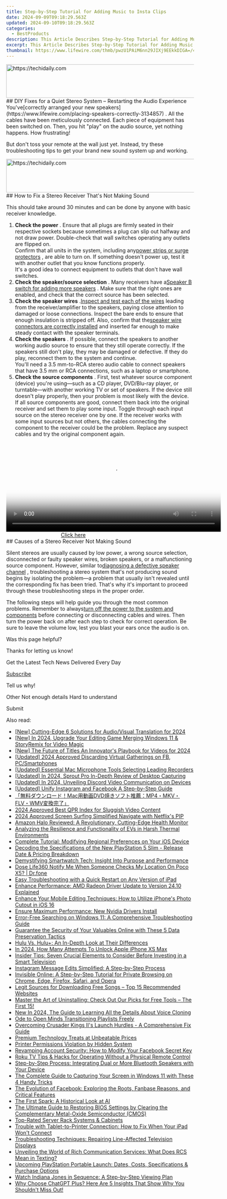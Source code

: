 ```yaml
---
title: Step-by-Step Tutorial for Adding Music to Insta Clips
date: 2024-09-09T09:18:29.563Z
updated: 2024-09-10T09:18:29.563Z
categories:
  - BestProducts
description: This Article Describes Step-by-Step Tutorial for Adding Music to Insta Clips
excerpt: This Article Describes Step-by-Step Tutorial for Adding Music to Insta Clips
thumbnail: https://www.lifewire.com/thmb/pwzU1PAiM6nn29JIXj9EEkkDIGA=/400x300/filters:no_upscale():max_bytes(150000):strip_icc():format(webp)/badmusic-5ae71e92875db9003756c309.jpg
---
```


<!-- affiliate ads begin -->
<a href="https://ephamedtechinc.pxf.io/c/5597632/2137204/26400" target="_top" id="2137204">
  <img src="//a.impactradius-go.com/display-ad/26400-2137204" border="0" alt="https://techidaily.com" width="728" height="90"/>
</a>
<img height="0" width="0" src="https://ephamedtechinc.pxf.io/i/5597632/2137204/26400" style="position:absolute;visibility:hidden;" border="0" />
<!-- affiliate ads end -->
## DIY Fixes for a Quiet Stereo System – Restarting the Audio Experience
 You've[correctly arranged your new speakers](https://www.lifewire.com/placing-speakers-correctly-3134857) . All the cables have been meticulously connected. Each piece of equipment has been switched on. Then, you hit "play" on the audio source, yet nothing happens. How frustrating!

 But don't toss your remote at the wall just yet. Instead, try these troubleshooting tips to get your brand new sound system up and working.

<!-- affiliate ads begin -->
<a href="https://smilemakers.pxf.io/c/5597632/2123899/26106" target="_top" id="2123899">
  <img src="//a.impactradius-go.com/display-ad/26106-2123899" border="0" alt="https://techidaily.com" width="728" height="90"/>
</a>
<img height="0" width="0" src="https://smilemakers.pxf.io/i/5597632/2123899/26106" style="position:absolute;visibility:hidden;" border="0" />
<!-- affiliate ads end -->
## How to Fix a Stereo Receiver That's Not Making Sound

 This should take around 30 minutes and can be done by anyone with basic receiver knowledge.

1. **Check the power** . Ensure that all plugs are firmly seated in their respective sockets because sometimes a plug can slip out halfway and not draw power. Double-check that wall switches operating any outlets are flipped on.  
 Confirm that all units in the system, including any[power strips or surge protectors](https://www.lifewire.com/surge-protectors-4145796) , are able to turn on. If something doesn't power up, test it with another outlet that you know functions properly.  
 It's a good idea to connect equipment to outlets that don't have wall switches.
2. **Check the speaker/source selection** . Many receivers have a[Speaker B switch for adding more speakers](https://www.lifewire.com/benefits-of-adding-speakers-using-b-switch-3134657) . Make sure that the right ones are enabled, and check that the correct source has been selected.
3. **Check the speaker wires** .[Inspect and test each of the wires](https://www.lifewire.com/quickly-test-speaker-connections-3135135) leading from the receiver/amplifier to the speakers, paying close attention to damaged or loose connections. Inspect the bare ends to ensure that enough insulation is stripped off. Also, confirm that the[speaker wire connectors are correctly installed](https://www.lifewire.com/choose-different-speakerwire-connectors-4135435) and inserted far enough to make steady contact with the speaker terminals.
4. **Check the speakers** . If possible, connect the speakers to another working audio source to ensure that they still operate correctly. If the speakers still don't play, they may be damaged or defective. If they do play, reconnect them to the system and continue.  
 You'll need a 3.5 mm-to-RCA stereo audio cable to connect speakers that have 3.5 mm or RCA connections, such as a laptop or smartphone.
5. **Check the source components** . First, test whatever source component (device) you're using—such as a CD player, DVD/Blu-ray player, or turntable—with another working TV or set of speakers. If the device still doesn't play properly, then your problem is most likely with the device.  
 If all source components are good, connect them back into the original receiver and set them to play some input. Toggle through each input source on the stereo receiver one by one. If the receiver works with some input sources but not others, the cables connecting the component to the receiver could be the problem. Replace any suspect cables and try the original component again.

<!-- affiliate ads begin -->
<span id="1993650">
					<video width="576" height="240" style="cursor:pointer"
           poster="//a.impactradius-go.com/display-clicktoplayimage/1993650.png"
           onclick="if(!this.playClicked){this.play();this.setAttribute('controls',true);this.playClicked=true;}">
	   <source src="//a.impactradius-go.com/display-ad/22993-1993650">
	   <img src="//a.impactradius-go.com/display-clicktoplayimage/1993650.png" style="border: none; height: 100%; width: 100%; object-fit: contain">
	</video>
	<div style="width:360px;text-align:center"><a href="javascript:window.open(decodeURIComponent('https%3A%2F%2Fhomestyler.sjv.io%2Fc%2F5597632%2F1993650%2F22993'), '_blank');void(0);">Click here</a></div>
</span>
<img height="0" width="0" src="https://imp.pxf.io/i/5597632/1993650/22993" style="position:absolute;visibility:hidden;" border="0" />
<!-- affiliate ads end -->
## Causes of a Stereo Receiver Not Making Sound

 Silent stereos are usually caused by low power, a wrong source selection, disconnected or faulty speaker wires, broken speakers, or a malfunctioning source component. However, similar to[diagnosing a defective speaker channel](https://www.lifewire.com/troubleshoot-speaker-channel-3135138) , troubleshooting a stereo system that's not producing sound begins by isolating the problem—a problem that usually isn't revealed until the corresponding fix has been tried. That's why it's important to proceed through these troubleshooting steps in the proper order.

 The following steps will help guide you through the most common problems. Remember to always[turn off the power to the system and components](https://www.lifewire.com/reboot-your-stereo-3135144) before connecting or disconnecting cables and wires. Then turn the power back on after each step to check for correct operation. Be sure to leave the volume low, lest you blast your ears once the audio is on.

Was this page helpful?

Thanks for letting us know!

 Get the Latest Tech News Delivered Every Day

[Subscribe](https://www.lifewire.com/#)

Tell us why!

 Other  Not enough details  Hard to understand

 Submit

<ins class="adsbygoogle"
     style="display:block"
     data-ad-format="autorelaxed"
     data-ad-client="ca-pub-7571918770474297"
     data-ad-slot="1223367746"></ins>



<ins class="adsbygoogle"
     style="display:block"
     data-ad-client="ca-pub-7571918770474297"
     data-ad-slot="8358498916"
     data-ad-format="auto"
     data-full-width-responsive="true"></ins>

<span class="atpl-alsoreadstyle">Also read:</span>
<div><ul>
<li><a href="https://fox-hovers.techidaily.com/new-cutting-edge-6-solutions-for-audiovisual-translation-for-2024/"><u>[New] Cutting-Edge 6 Solutions for Audio/Visual Translation for 2024</u></a></li>
<li><a href="https://fox-links.techidaily.com/new-in-2024-upgrade-your-editing-game-merging-windows-11-and-storyremix-for-video-magic/"><u>[New] In 2024, Upgrade Your Editing Game Merging Windows 11 & StoryRemix for Video Magic</u></a></li>
<li><a href="https://fox-helps.techidaily.com/new-the-future-of-titles-an-innovators-playbook-for-videos-for-2024/"><u>[New] The Future of Titles An Innovator's Playbook for Videos for 2024</u></a></li>
<li><a href="https://facebook-video-content.techidaily.com/updated-2024-approved-discarding-virtual-gatherings-on-fb-pcsmartphones/"><u>[Updated] 2024 Approved Discarding Virtual Gatherings on FB, PC/Smartphones</u></a></li>
<li><a href="https://video-screen-grab.techidaily.com/updated-essential-mac-microphone-tools-selecting-leading-recorders/"><u>[Updated] Essential Mac Microphone Tools Selecting Leading Recorders</u></a></li>
<li><a href="https://screen-recording.techidaily.com/updated-in-2024-sprout-pro-in-depth-review-of-desktop-capturing/"><u>[Updated] In 2024, Sprout Pro In-Depth Review of Desktop Capturing</u></a></li>
<li><a href="https://discord-videos.techidaily.com/updated-in-2024-unveiling-discord-video-communication-on-devices/"><u>[Updated] In 2024, Unveiling Discord Video Communication on Devices</u></a></li>
<li><a href="https://instagram-videos.techidaily.com/updated-unify-instagram-and-facebook-a-step-by-step-guide/"><u>[Updated] Unify Instagram and Facebook A Step-by-Step Guide</u></a></li>
<li><a href="https://discover-blog.techidaily.com/macdvdmp4mkvflvwmv/"><u>「無料ダウンロード！Mac用動画DVD焼きソフト推薦：MP4・MKV・FLV・WMV変換完了」</u></a></li>
<li><a href="https://extra-resources.techidaily.com/2024-approved-best-qpr-index-for-sluggish-video-content/"><u>2024 Approved Best QPR Index for Sluggish Video Content</u></a></li>
<li><a href="https://extra-skills.techidaily.com/2024-approved-screen-surfing-simplified-navigate-with-netflixs-pip/"><u>2024 Approved Screen Surfing Simplified Navigate with Netflix's PIP</u></a></li>
<li><a href="https://buynow-marvelous.techidaily.com/amazon-halo-reviewed-a-revolutionary-cutting-edge-health-monitor/"><u>Amazon Halo Reviewed: A Revolutionary, Cutting-Edge Health Monitor</u></a></li>
<li><a href="https://techtrends.techidaily.com/analyzing-the-resilience-and-functionality-of-evs-in-harsh-thermal-environments/"><u>Analyzing the Resilience and Functionality of EVs in Harsh Thermal Environments</u></a></li>
<li><a href="https://techno-recovery.techidaily.com/complete-tutorial-modifying-regional-preferences-on-your-ios-device/"><u>Complete Tutorial: Modifying Regional Preferences on Your iOS Device</u></a></li>
<li><a href="https://techno-recovery.techidaily.com/decoding-the-specifications-of-the-new-playstation-5-slim-release-date-and-pricing-breakdown/"><u>Decoding the Specifications of the New PlayStation 5 Slim - Release Date & Pricing Breakdown</u></a></li>
<li><a href="https://techno-recovery.techidaily.com/demystifying-smartwatch-tech-insight-into-purpose-and-performance/"><u>Demystifying Smartwatch Tech: Insight Into Purpose and Performance</u></a></li>
<li><a href="https://fake-location.techidaily.com/dose-life360-notify-me-when-someone-checks-my-location-on-poco-x5-drfone-by-drfone-virtual-android/"><u>Dose Life360 Notify Me When Someone Checks My Location On Poco X5? | Dr.fone</u></a></li>
<li><a href="https://techno-recovery.techidaily.com/easy-troubleshooting-with-a-quick-restart-on-any-version-of-ipad/"><u>Easy Troubleshooting with a Quick Restart on Any Version of iPad</u></a></li>
<li><a href="https://techno-recovery.techidaily.com/enhance-performance-amd-radeon-driver-update-to-version-2410-explained/"><u>Enhance Performance: AMD Radeon Driver Update to Version 24.10 Explained</u></a></li>
<li><a href="https://techno-recovery.techidaily.com/enhance-your-mobile-editing-techniques-how-to-utilize-iphones-photo-cutout-in-ios-16/"><u>Enhance Your Mobile Editing Techniques: How to Utilize iPhone's Photo Cutout in iOS 16</u></a></li>
<li><a href="https://graphic-issues.techidaily.com/ensure-maximum-performance-new-nvidia-drivers-install/"><u>Ensure Maximum Performance: New Nvidia Drivers Install</u></a></li>
<li><a href="https://techno-recovery.techidaily.com/error-free-searching-on-windows-11-a-comprehensive-troubleshooting-guide/"><u>Error-Free Searching on Windows 11: A Comprehensive Troubleshooting Guide</u></a></li>
<li><a href="https://techno-recovery.techidaily.com/guarantee-the-security-of-your-valuables-online-with-these-5-data-preservation-tactics/"><u>Guarantee the Security of Your Valuables Online with These 5 Data Preservation Tactics</u></a></li>
<li><a href="https://techno-recovery.techidaily.com/hulu-vs-huluplus-an-in-depth-look-at-their-differences/"><u>Hulu Vs. Hulu+: An In-Depth Look at Their Differences</u></a></li>
<li><a href="https://ios-unlock.techidaily.com/in-2024-how-many-attempts-to-unlock-apple-iphone-xs-max-by-drfone-ios/"><u>In 2024, How Many Attempts To Unlock Apple iPhone XS Max</u></a></li>
<li><a href="https://techno-recovery.techidaily.com/insider-tips-seven-crucial-elements-to-consider-before-investing-in-a-smart-television/"><u>Insider Tips: Seven Crucial Elements to Consider Before Investing in a Smart Television</u></a></li>
<li><a href="https://techno-recovery.techidaily.com/instagram-message-edits-simplified-a-step-by-step-process/"><u>Instagram Message Edits Simplified: A Step-by-Step Process</u></a></li>
<li><a href="https://techno-recovery.techidaily.com/invisible-online-a-step-by-step-tutorial-for-private-browsing-on-chrome-edge-firefox-safari-and-opera/"><u>Invisible Online: A Step-by-Step Tutorial for Private Browsing on Chrome, Edge, Firefox, Safari, and Opera</u></a></li>
<li><a href="https://techno-recovery.techidaily.com/legit-sources-for-downloading-free-songs-top-15-recommended-websites/"><u>Legit Sources for Downloading Free Songs – Top 15 Recommended Websites</u></a></li>
<li><a href="https://techno-recovery.techidaily.com/master-the-art-of-uninstalling-check-out-our-picks-for-free-tools-the-first-15/"><u>Master the Art of Uninstalling: Check Out Our Picks for Free Tools – The First 15!</u></a></li>
<li><a href="https://ai-voice.techidaily.com/new-in-2024-the-guide-to-learning-all-the-details-about-voice-cloning/"><u>New In 2024, The Guide to Learning All the Details About Voice Cloning</u></a></li>
<li><a href="https://extra-resources.techidaily.com/ode-to-open-minds-transitioning-playlists-freely/"><u>Ode to Open Minds Transitioning Playlists Freely</u></a></li>
<li><a href="https://program-issues.techidaily.com/overcoming-crusader-kings-iis-launch-hurdles-a-comprehensive-fix-guide/"><u>Overcoming Crusader Kings II's Launch Hurdles - A Comprehensive Fix Guide</u></a></li>
<li><a href="https://techno-recovery.techidaily.com/premium-technology-treats-at-unbeatable-prices/"><u>Premium Technology Treats at Unbeatable Prices</u></a></li>
<li><a href="https://printer-issues.techidaily.com/printer-permissions-violation-by-hidden-system/"><u>Printer Permissions Violation by Hidden System</u></a></li>
<li><a href="https://techno-recovery.techidaily.com/revamping-account-security-how-to-modify-your-facebook-secret-key/"><u>Revamping Account Security: How to Modify Your Facebook Secret Key</u></a></li>
<li><a href="https://techno-recovery.techidaily.com/roku-tv-tips-and-hacks-for-operating-without-a-physical-remote-control/"><u>Roku TV Tips & Hacks for Operating Without a Physical Remote Control</u></a></li>
<li><a href="https://techno-recovery.techidaily.com/step-by-step-process-integrating-dual-or-more-bluetooth-speakers-with-your-device/"><u>Step-by-Step Process: Integrating Dual or More Bluetooth Speakers with Your Device</u></a></li>
<li><a href="https://techno-recovery.techidaily.com/the-complete-guide-to-capturing-your-screen-in-windows-11-with-these-4-handy-tricks/"><u>The Complete Guide to Capturing Your Screen in Windows 11 with These 4 Handy Tricks</u></a></li>
<li><a href="https://techno-recovery.techidaily.com/the-evolution-of-facebook-exploring-the-roots-fanbase-reasons-and-critical-features/"><u>The Evolution of Facebook: Exploring the Roots, Fanbase Reasons, and Critical Features</u></a></li>
<li><a href="https://tech-hub.techidaily.com/the-first-spark-a-historical-look-at-ai/"><u>The First Spark: A Historical Look at AI</u></a></li>
<li><a href="https://techno-recovery.techidaily.com/the-ultimate-guide-to-restoring-bios-settings-by-clearing-the-complementary-metal-oxide-semiconductor-cmos/"><u>The Ultimate Guide to Restoring BIOS Settings by Clearing the Complementary Metal-Oxide Semiconductor (CMOS)</u></a></li>
<li><a href="https://techno-recovery.techidaily.com/top-rated-server-rack-systems-and-cabinets/"><u>Top-Rated Server Rack Systems & Cabinets</u></a></li>
<li><a href="https://techno-recovery.techidaily.com/trouble-with-tablet-to-printer-connection-how-to-fix-when-your-ipad-wont-connect/"><u>Trouble with Tablet-to-Printer Connection: How to Fix When Your iPad Won't Connect</u></a></li>
<li><a href="https://techno-recovery.techidaily.com/troubleshooting-techniques-repairing-line-affected-television-displays/"><u>Troubleshooting Techniques: Repairing Line-Affected Television Displays</u></a></li>
<li><a href="https://techno-recovery.techidaily.com/unveiling-the-world-of-rich-communication-services-what-does-rcs-mean-in-texting/"><u>Unveiling the World of Rich Communication Services: What Does RCS Mean in Texting?</u></a></li>
<li><a href="https://tech-renaissance.techidaily.com/upcoming-playstation-portable-launch-dates-costs-specifications-and-purchase-options/"><u>Upcoming PlayStation Portable Launch: Dates, Costs, Specifications & Purchase Options</u></a></li>
<li><a href="https://techno-recovery.techidaily.com/watch-indiana-jones-in-sequence-a-step-by-step-viewing-plan/"><u>Watch Indiana Jones in Sequence: A Step-by-Step Viewing Plan</u></a></li>
<li><a href="https://buynow-help.techidaily.com/why-choose-chatgpt-plus-here-are-5-insights-that-show-why-you-shouldnt-miss-out/"><u>Why Choose ChatGPT Plus? Here Are 5 Insights That Show Why You Shouldn't Miss Out!</u></a></li>
</ul></div>
